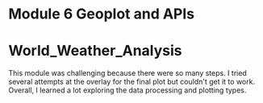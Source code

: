 # Module 6 Geoplot and APIs
# World_Weather_Analysis

This module was challenging because there were so many steps. I tried several attempts at the overlay for the final plot but couldn't get it to work. Overall, I learned a lot exploring the data processing and plotting types.
